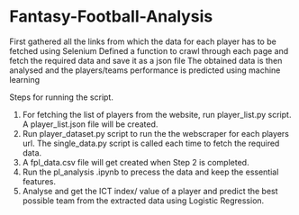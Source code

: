 # Fantasy-Football-Analysis

First gathered all the links from which the data for each player has to be fetched using Selenium
Defined a function to crawl through each page and fetch the required data and save it as a json file
The obtained data is then analysed and the players/teams performance is predicted using machine learning



Steps for running the script.

1. For fetching the list of players from the website, run player_list.py script. A player_list.json file will be created.
2. Run player_dataset.py script to run the the webscraper for each players url. The single_data.py script is called each time to fetch the required data.
3. A fpl_data.csv file will get created when Step 2 is completed.
4. Run the pl_analysis .ipynb to precess the data and keep the essential features.
5. Analyse and get the ICT index/ value of a player and predict the best possible team from the extracted data using Logistic Regression.
